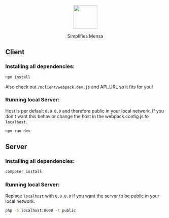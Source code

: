 <div align="center">
    <img width="75" vspace="" hspace="25" src="https://qvieo.com/githubimg/mlogo_md.svg">
  <p>Simplifies Mensa<p>
</div>

## Client

### Installing all dependencies:

```bash
npm install
```

Also check out `/mclient/webpack.dev.js` and API_URL so it fits for you!

### Running local Server:

Host is per default `0.0.0.0` and therefore public in your local network. If you don't want this behavior change the host in the webpack.config.js to `localhost`.

```bash
npm run dev
```

## Server

### Installing all dependencies:

```bash
composer install
```

### Running local Server:

Replace `localhost` with `0.0.0.0` if you want the server to be public in your local network.

```bash
php -S localhost:8000 -t public
```
